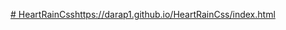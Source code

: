 [# HeartRainCss](https://darap1.github.io/HeartRainCss/index.html)https://darap1.github.io/HeartRainCss/index.html
